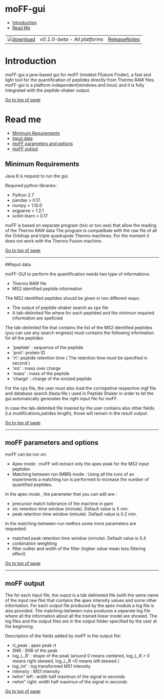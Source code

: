 # moFF-gui #

* [Introduction](#introduction)
* [Read Me](#read-me)




|   |   |   |
| :------------------------- | :---------------: | :--: |
| [![download](https://github.com/compomic/xx/wiki/images/download_button.png)](https://github.com/compomics/moff-gui/releases/download/0.1.0-beta/moff-gui-0.1.0-beta.zip) | *v0.1.0-beta - All platforms* | [ReleaseNotes](https://github.com/compomics/moff-gui/releases/tag/0.1.0-beta) |


# Introduction #
moFF-gui a java-based gui for moFF (modest FEature Finder), a fast and light tool for the quantification of peptides directly from Thermo RAW files. moFF-gui is a platform independent(windows and linux) and it is fully integrated with the peptide-shaker output.

[Go to top of page](#moff-gui)



# Read me #
  * [Minimum Requirements](#minimum-requirements)
  * [Input data](#input-data)
  * [moFF parameters and options](#moff-parameters-and-options)
  * [moFF output](#moff-output)


## Minimum Requirements ##

Java 8 is request to run the gui.

Required python libraries :
- Python 2.7
- pandas  > 0.17.
- numpy > 1.10.0
- argparse > 1.2.1 
- scikit-learn > 0.17

moFF is based on separate program (txic or txic.exe) that allow the reading of the Thermo RAW data 
The program is compatibale with the raw file of all the Orbitrap and triple quadrupole Thermo machines. 
For the moment it does not work with the Thermo Fusion machine.

[Go to top of page](#moff-gui)

--- 
##Input data

moFF-GUI to perform the quantification needs two type of informations:
 - Thermo RAW file 
 - MS2 identified peptide information

The MS2 identified peptides should be given in two different ways:
- The output of peptide-shaker search as cpx file
- A tab-delimited file where for each  peptided and the minimun required information are speficied

The tab-delimited file that contains the list of the MS2 identified peptides (you can use any search engines) must contains the following information for all the peptides:
  - 'peptide' : sequence of the peptide
  - 'prot': protein ID 
  - 'rt': peptide retention time  ( The retention time must be specified in second )
  - 'mz' : mass over charge
  - 'mass' : mass of the peptide
  - 'charge' : charge of the ionized peptide

For the cps file, the user must also load the corrispetive respective mgf file and database search (fasta file )  used in Peptide Shaker in order to let the gui automatically  generates the right input file for moFF.

In case the tab-delimited file insered by the user contains also other fields (i.e modifications,petides length), those will remain in the result output.

[Go to top of page](#moff-gui)

---
## moFF parameters and options 

moFF  can be run on:
- Apex mode : moFF will extract only the apex peak for the MS2 input peptides
- Matching between run (MBR) mode : Using all the runs of an experiments  a matching run is performed to increase the number of quantified peptides.

In the apex mode , the parameter that you can edit are :
 - precursor match tollerance of the machine in ppm
 - xic retention time window (minute). Default value is 5 min.
 - peak retention time window (minute). Default value is 0.2 min.

In the matching-between-run methos some more parameters are requested:
 - 	matched peak retention time window (minute). Default value is 0.4 
 -  conbination weighting
 - 	filter outlier and width of the filter (higher value mean less filtering effect)



[Go to top of page](#moff-gui)

---
## moFF output

The for each input file, the ouput is a tab delimeted file (with the same name of the input raw file) that contains the apex intensity values and some other information.  For each output file produced by the apex module  a log file is also provided. The matching-between-runs produces a separate log file where all the information about all the trained linear model are showed. 
The log files and the output files are in the output folder specified by the user at the beginning. 

Description of the fields added by moFF in the output file:

  - rt_peak : apex peak rt
  - SNR :  SNR of the peak 
  - log_L_R' :  shape of the peak (around 0  means  centered,  log_L_R > 0 means right skewed, log_L_R <0 means left skewed ) 
  - log_int' : log transformed MS1 intensity 
  - intensity :  MS1 intensity
  - lwhm" left : width half maximun of the signal in seconds
  - rwhm" right:  width half maximun of the signal in seconds
 



[Go to top of page](#moff-gui)
